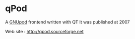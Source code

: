# qPod

A [GNUpod](http://www.gnu.org/software/gnupod/) frontend written with QT 
It was published at 2007

Web site : http://qpod.sourceforge.net

